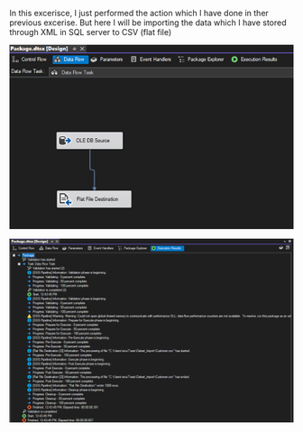 In this excerisce, I just performed the action which I have done in ther previous excerise. But here I will be importing the data which I have stored through XML in SQL server to CSV (flat file)

![image](https://github.com/SivaKarthik711/SQL_Server_Integration_Services/blob/707460b441ccec5fbff5b3f278af03a2e417f2bf/Import%20data%20from%20SQL%20server%20to%20csv/Screenshot%202024-12-14%20124559.png)

![image](https://github.com/SivaKarthik711/SQL_Server_Integration_Services/blob/707460b441ccec5fbff5b3f278af03a2e417f2bf/Import%20data%20from%20SQL%20server%20to%20csv/Screenshot%202024-12-14%20124547.png)


